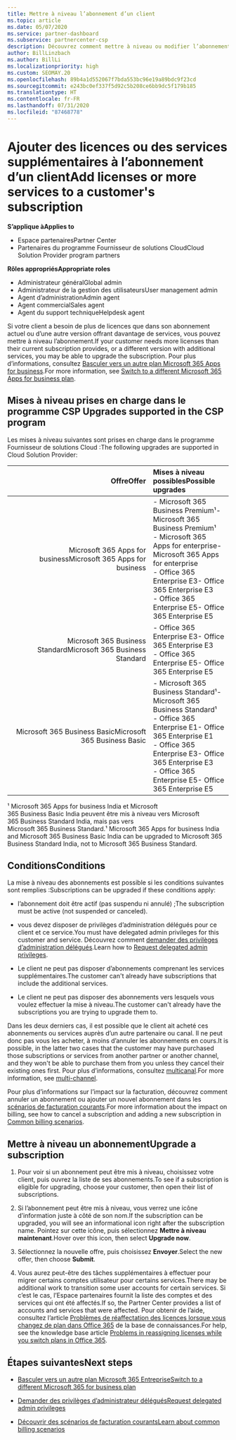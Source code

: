 ```yaml
---
title: Mettre à niveau l’abonnement d’un client
ms.topic: article
ms.date: 05/07/2020
ms.service: partner-dashboard
ms.subservice: partnercenter-csp
description: Découvrez comment mettre à niveau ou modifier l’abonnement d’un client. Ajoutez des licences ou passez à une autre version avec plus de services.
author: BillLinzbach
ms.author: BillLi
ms.localizationpriority: high
ms.custom: SEOMAY.20
ms.openlocfilehash: 89b4a1d552067f7bda553bc96e19a89bdc9f23cd
ms.sourcegitcommit: e243bc0ef337f5d92c5b208ce6bb9dc5f179b185
ms.translationtype: HT
ms.contentlocale: fr-FR
ms.lasthandoff: 07/31/2020
ms.locfileid: "87468778"
---
```

# <a name="add-licenses-or-more-services-to-a-customers-subscription"></a><span data-ttu-id="dda4a-104">Ajouter des licences ou des services supplémentaires à l’abonnement d’un client</span><span class="sxs-lookup"><span data-stu-id="dda4a-104">Add licenses or more services to a customer's subscription</span></span>

<span data-ttu-id="dda4a-105">**S’applique à**</span><span class="sxs-lookup"><span data-stu-id="dda4a-105">**Applies to**</span></span>

- <span data-ttu-id="dda4a-106">Espace partenaires</span><span class="sxs-lookup"><span data-stu-id="dda4a-106">Partner Center</span></span>
- <span data-ttu-id="dda4a-107">Partenaires du programme Fournisseur de solutions Cloud</span><span class="sxs-lookup"><span data-stu-id="dda4a-107">Cloud Solution Provider program partners</span></span>

<span data-ttu-id="dda4a-108">**Rôles appropriés**</span><span class="sxs-lookup"><span data-stu-id="dda4a-108">**Appropriate roles**</span></span>

- <span data-ttu-id="dda4a-109">Administrateur général</span><span class="sxs-lookup"><span data-stu-id="dda4a-109">Global admin</span></span>
- <span data-ttu-id="dda4a-110">Administrateur de la gestion des utilisateurs</span><span class="sxs-lookup"><span data-stu-id="dda4a-110">User management admin</span></span>
- <span data-ttu-id="dda4a-111">Agent d’administration</span><span class="sxs-lookup"><span data-stu-id="dda4a-111">Admin agent</span></span>
- <span data-ttu-id="dda4a-112">Agent commercial</span><span class="sxs-lookup"><span data-stu-id="dda4a-112">Sales agent</span></span>
- <span data-ttu-id="dda4a-113">Agent du support technique</span><span class="sxs-lookup"><span data-stu-id="dda4a-113">Helpdesk agent</span></span>

<span data-ttu-id="dda4a-114">Si votre client a besoin de plus de licences que dans son abonnement actuel ou d’une autre version offrant davantage de services, vous pouvez mettre à niveau l’abonnement.</span><span class="sxs-lookup"><span data-stu-id="dda4a-114">If your customer needs more licenses than their current subscription provides, or a different version with additional services, you may be able to upgrade the subscription.</span></span> <span data-ttu-id="dda4a-115">Pour plus d’informations, consultez [Basculer vers un autre plan Microsoft 365 Apps for business](https://go.microsoft.com/fwlink/p/?LinkId=723577).</span><span class="sxs-lookup"><span data-stu-id="dda4a-115">For more information, see [Switch to a different Microsoft 365 Apps for business plan](https://go.microsoft.com/fwlink/p/?LinkId=723577).</span></span>

## <a name="upgrades-supported-in-the-csp-program"></a><span data-ttu-id="dda4a-116">Mises à niveau prises en charge dans le programme CSP <a id="upgradesubscription"></a></span><span class="sxs-lookup"><span data-stu-id="dda4a-116">Upgrades supported in the CSP program <a id="upgradesubscription"></a></span></span>

<span data-ttu-id="dda4a-117">Les mises à niveau suivantes sont prises en charge dans le programme Fournisseur de solutions Cloud&nbsp;:</span><span class="sxs-lookup"><span data-stu-id="dda4a-117">The following upgrades are supported in Cloud Solution Provider:</span></span>

| <span data-ttu-id="dda4a-118">Offre</span><span class="sxs-lookup"><span data-stu-id="dda4a-118">Offer</span></span> | <span data-ttu-id="dda4a-119">Mises à niveau possibles</span><span class="sxs-lookup"><span data-stu-id="dda4a-119">Possible upgrades</span></span>|
|---:|:---|
| <span data-ttu-id="dda4a-120">Microsoft 365 Apps for business</span><span class="sxs-lookup"><span data-stu-id="dda4a-120">Microsoft 365 Apps for business</span></span>   | <span data-ttu-id="dda4a-121">- Microsoft 365 Business Premium¹</span><span class="sxs-lookup"><span data-stu-id="dda4a-121">- Microsoft 365 Business Premium¹</span></span> <br/>  <span data-ttu-id="dda4a-122">- Microsoft 365 Apps for enterprise</span><span class="sxs-lookup"><span data-stu-id="dda4a-122">- Microsoft 365 Apps for enterprise</span></span> <br/> <span data-ttu-id="dda4a-123">- Office 365 Enterprise E3</span><span class="sxs-lookup"><span data-stu-id="dda4a-123">- Office 365 Enterprise E3</span></span> <br/> <span data-ttu-id="dda4a-124">- Office 365 Enterprise E5</span><span class="sxs-lookup"><span data-stu-id="dda4a-124">- Office 365 Enterprise E5</span></span> <br/> |
| <span data-ttu-id="dda4a-125">Microsoft 365 Business Standard</span><span class="sxs-lookup"><span data-stu-id="dda4a-125">Microsoft 365 Business Standard</span></span>    | <span data-ttu-id="dda4a-126">- Office 365 Enterprise E3</span><span class="sxs-lookup"><span data-stu-id="dda4a-126">- Office 365 Enterprise E3</span></span> <br/> <span data-ttu-id="dda4a-127">- Office 365 Enterprise E5</span><span class="sxs-lookup"><span data-stu-id="dda4a-127">- Office 365 Enterprise E5</span></span> <br/> |
| <span data-ttu-id="dda4a-128">Microsoft 365 Business Basic</span><span class="sxs-lookup"><span data-stu-id="dda4a-128">Microsoft 365 Business Basic</span></span> | <span data-ttu-id="dda4a-129">- Microsoft 365 Business Standard¹</span><span class="sxs-lookup"><span data-stu-id="dda4a-129">- Microsoft 365 Business Standard¹</span></span> <br/> <span data-ttu-id="dda4a-130">- Office 365 Enterprise E1</span><span class="sxs-lookup"><span data-stu-id="dda4a-130">- Office 365 Enterprise E1</span></span> <br/> <span data-ttu-id="dda4a-131">- Office 365 Enterprise E3</span><span class="sxs-lookup"><span data-stu-id="dda4a-131">- Office 365 Enterprise E3</span></span><br/> <span data-ttu-id="dda4a-132">- Office 365 Enterprise E5</span><span class="sxs-lookup"><span data-stu-id="dda4a-132">- Office 365 Enterprise E5</span></span> <br/> |

<span data-ttu-id="dda4a-133">¹ Microsoft 365 Apps for business India et Microsoft 365 Business Basic India peuvent être mis à niveau vers Microsoft 365 Business Standard India, mais pas vers Microsoft 365 Business Standard.</span><span class="sxs-lookup"><span data-stu-id="dda4a-133">¹ Microsoft 365 Apps for business India and Microsoft 365 Business Basic India can be upgraded to Microsoft 365 Business Standard India, not to Microsoft 365 Business Standard.</span></span>


## <a name="conditions"></a><span data-ttu-id="dda4a-134">Conditions</span><span class="sxs-lookup"><span data-stu-id="dda4a-134">Conditions</span></span>

<span data-ttu-id="dda4a-135">La mise à niveau des abonnements est possible si les conditions suivantes sont remplies&nbsp;:</span><span class="sxs-lookup"><span data-stu-id="dda4a-135">Subscriptions can be upgraded if these conditions apply:</span></span>

- <span data-ttu-id="dda4a-136">l’abonnement doit être actif (pas suspendu ni annulé) ;</span><span class="sxs-lookup"><span data-stu-id="dda4a-136">The subscription must be active (not suspended or canceled).</span></span>

- <span data-ttu-id="dda4a-137">vous devez disposer de privilèges d’administration délégués pour ce client et ce service.</span><span class="sxs-lookup"><span data-stu-id="dda4a-137">You must have delegated admin privileges for this customer and service.</span></span> <span data-ttu-id="dda4a-138">Découvrez comment [demander des privilèges d’administration délégués](request-a-relationship-with-a-customer.md).</span><span class="sxs-lookup"><span data-stu-id="dda4a-138">Learn how to [Request delegated admin privileges](request-a-relationship-with-a-customer.md).</span></span>

- <span data-ttu-id="dda4a-139">Le client ne peut pas disposer d’abonnements comprenant les services supplémentaires.</span><span class="sxs-lookup"><span data-stu-id="dda4a-139">The customer can't already have subscriptions that include the additional services.</span></span>

- <span data-ttu-id="dda4a-140">Le client ne peut pas disposer des abonnements vers lesquels vous voulez effectuer la mise à niveau.</span><span class="sxs-lookup"><span data-stu-id="dda4a-140">The customer can't already have the subscriptions you are trying to upgrade them to.</span></span>

<span data-ttu-id="dda4a-141">Dans les deux derniers cas, il est possible que le client ait acheté ces abonnements ou services auprès d’un autre partenaire ou canal. Il ne peut donc pas vous les acheter, à moins d’annuler les abonnements en cours.</span><span class="sxs-lookup"><span data-stu-id="dda4a-141">It is possible, in the latter two cases that the customer may have purchased those subscriptions or services from another partner or another channel, and they won't be able to purchase them from you unless they cancel their existing ones first.</span></span> <span data-ttu-id="dda4a-142">Pour plus d’informations, consultez [multicanal](multichannel.md).</span><span class="sxs-lookup"><span data-stu-id="dda4a-142">For more information, see [multi-channel](multichannel.md).</span></span>

<span data-ttu-id="dda4a-143">Pour plus d’informations sur l’impact sur la facturation, découvrez comment annuler un abonnement ou ajouter un nouvel abonnement dans les [scénarios de facturation courants](common-billing-scenarios.md).</span><span class="sxs-lookup"><span data-stu-id="dda4a-143">For more information about the impact on billing, see how to cancel a subscription and adding a new subscription in [Common billing scenarios](common-billing-scenarios.md).</span></span>

## <a name="upgrade-a-subscription"></a><span data-ttu-id="dda4a-144">Mettre à niveau un abonnement</span><span class="sxs-lookup"><span data-stu-id="dda4a-144">Upgrade a subscription</span></span>

1. <span data-ttu-id="dda4a-145">Pour voir si un abonnement peut être mis à niveau, choisissez votre client, puis ouvrez la liste de ses abonnements.</span><span class="sxs-lookup"><span data-stu-id="dda4a-145">To see if a subscription is eligible for upgrading, choose your customer, then open their list of subscriptions.</span></span>

2. <span data-ttu-id="dda4a-146">Si l’abonnement peut être mis à niveau, vous verrez une icône d’information juste à côté de son nom.</span><span class="sxs-lookup"><span data-stu-id="dda4a-146">If the subscription can be upgraded, you will see an informational icon right after the subscription name.</span></span> <span data-ttu-id="dda4a-147">Pointez sur cette icône, puis sélectionnez **Mettre à niveau maintenant**.</span><span class="sxs-lookup"><span data-stu-id="dda4a-147">Hover over this icon, then select **Upgrade now**.</span></span>

3. <span data-ttu-id="dda4a-148">Sélectionnez la nouvelle offre, puis choisissez **Envoyer**.</span><span class="sxs-lookup"><span data-stu-id="dda4a-148">Select the new offer, then choose **Submit**.</span></span>

4. <span data-ttu-id="dda4a-149">Vous aurez peut-être des tâches supplémentaires à effectuer pour migrer certains comptes utilisateur pour certains services.</span><span class="sxs-lookup"><span data-stu-id="dda4a-149">There may be additional work to transition some user accounts for certain services.</span></span> <span data-ttu-id="dda4a-150">Si c’est le cas, l’Espace partenaires fournit la liste des comptes et des services qui ont été affectés.</span><span class="sxs-lookup"><span data-stu-id="dda4a-150">If so, the Partner Center provides a list of accounts and services that were affected.</span></span> <span data-ttu-id="dda4a-151">Pour obtenir de l’aide, consultez l’article [Problèmes de réaffectation des licences lorsque vous changez de plan dans Office&nbsp;365](https://go.microsoft.com/fwlink/p/?LinkId=723576) de la base de connaissances.</span><span class="sxs-lookup"><span data-stu-id="dda4a-151">For help, see the knowledge base article [Problems in reassigning licenses while you switch plans in Office 365](https://go.microsoft.com/fwlink/p/?LinkId=723576).</span></span>

## <a name="next-steps"></a><span data-ttu-id="dda4a-152">Étapes suivantes</span><span class="sxs-lookup"><span data-stu-id="dda4a-152">Next steps</span></span>

- [<span data-ttu-id="dda4a-153">Basculer vers un autre plan Microsoft 365 Entreprise</span><span class="sxs-lookup"><span data-stu-id="dda4a-153">Switch to a different Microsoft 365 for business plan</span></span>](https://go.microsoft.com/fwlink/p/?LinkId=723577)

- [<span data-ttu-id="dda4a-154">Demander des privilèges d’administrateur délégués</span><span class="sxs-lookup"><span data-stu-id="dda4a-154">Request delegated admin privileges</span></span>](request-a-relationship-with-a-customer.md)

- [<span data-ttu-id="dda4a-155">Découvrir des scénarios de facturation courants</span><span class="sxs-lookup"><span data-stu-id="dda4a-155">Learn about common billing scenarios</span></span>](common-billing-scenarios.md)
